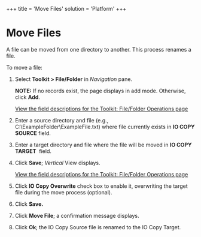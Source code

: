 +++
title = 'Move Files'
solution = 'Platform'
+++

# Move Files

A file can be moved from one directory to another. This process renames
a file.

To move a file:

1.  Select **Toolkit \> File/Folder** in *Navigation* pane.
    
    <span style="font-weight: bold;">NOTE:</span> If no records exist,
    the page displays in add mode. Otherwise, click
    <span style="font-weight: bold;">Add</span>.
    
    [View the field descriptions for the Toolkit: File/Folder Operations
    page](../Page_Desc/Toolkit_File_Folder_Operations_H.htm)

2.  Enter a source directory and file (e.g.,
    C:\\ExampleFolder\\ExampleFile.txt) where file currently exists in
    **IO COPY SOURCE** field.

3.  Enter a target directory and file where the file will be moved in
    **IO COPY TARGET**  field.

4.  Click <span style="font-weight: bold;">Save</span>;
    <span style="font-style: italic;">Vertical</span> View displays.
    
    [View the field descriptions for the Toolkit: File/Folder Operations
    page](../Page_Desc/Toolkit_File_Folder_Operations_H.htm)

5.  Click **IO Copy Overwrite** check box to enable it, overwriting the
    target file during the move process (optional).

6.  Click **Save.**

7.  Click **Move File**; a confirmation message displays.

8.  Click **Ok**; the IO Copy Source file is renamed to the IO Copy
    Target.
